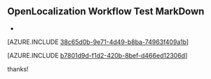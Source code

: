 ## OpenLocalization Workflow Test MarkDown
* 

[AZURE.INCLUDE [38c65d0b-9e71-4d49-b8ba-74963f409a1b](calleeMd1.md)]



[AZURE.INCLUDE [b7801d9d-f1d2-420b-8bef-d466ed12306d](calleeMd2.md)]

 
thanks!
